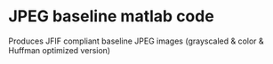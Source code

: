 # JPEG baseline matlab code
 Produces JFIF compliant baseline JPEG images (grayscaled & color & Huffman optimized version)
